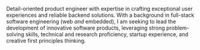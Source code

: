 Detail-oriented product engineer with expertise in crafting exceptional user experiences and reliable backend solutions. With a background in full-stack software engineering (web *and* embedded), I am seeking to lead the development of innovative software products, leveraging strong problem-solving skills, technical and research proficiency, startup experience, and creative first principles thinking.